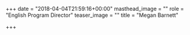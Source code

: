+++
date = "2018-04-04T21:59:16+00:00"
masthead_image = ""
role = "English Program Director"
teaser_image = ""
title = "Megan Barnett"

+++
